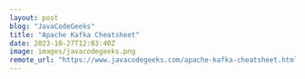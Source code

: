 ```yaml
---
layout: post
blog: "JavaCodeGeeks"
title: "Apache Kafka Cheatsheet"
date: 2023-10-27T12:03:40Z
image: images/javacodegeeks.png
remote_url: "https://www.javacodegeeks.com/apache-kafka-cheatsheet.html"
---
```

